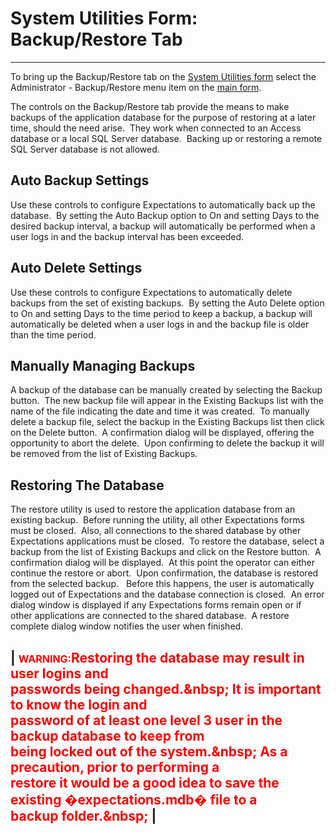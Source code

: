 # System Utilities Form: Backup/Restore Tab 
---

To bring up the Backup/Restore tab on the 
[System 
Utilities form](<7mk0.md>) select the 
Administrator - Backup/Restore menu item on the
[main 
form](<7jjr.md>).

The controls on the Backup/Restore tab provide the means to make backups of the 
application database for the purpose of restoring at a later time, should the 
need arise.&nbsp; They work when connected to an Access database or a local SQL 
Server database.&nbsp; Backing up or restoring a remote SQL Server database is 
not allowed.&nbsp; 

## Auto Backup Settings

Use these controls to configure Expectations to automatically back up the 
database.&nbsp; By setting the Auto Backup option to On and setting Days to the 
desired backup interval, a backup will automatically be performed when a user 
logs in and the backup interval has been exceeded. 

## Auto Delete Settings 

Use these controls to configure Expectations to automatically delete backups 
from the set of existing backups.&nbsp; By setting the Auto Delete option to On 
and setting Days to the time period to keep a backup, a backup will 
automatically be deleted when a user logs in and the backup file is older than 
the time period.

## Manually Managing Backups 

A backup of the database can be manually created by selecting the Backup 
button.&nbsp; The new backup file will appear in the Existing Backups list with 
the name of the file indicating the date and time it was created.&nbsp; To 
manually delete a backup file, select the backup in the Existing Backups list 
then click on the Delete button.&nbsp; A confirmation dialog will be displayed, 
offering the opportunity to abort the delete.&nbsp; Upon confirming to delete 
the backup it will be removed from the list of Existing Backups.

## Restoring The Database 

The restore utility is used to restore the application database from an 
existing backup.&nbsp; 
Before running the utility, all other Expectations forms must be closed.&nbsp; Also, all 
connections to the shared database by other Expectations applications must be 
closed.&nbsp; To restore the database, select a backup from the list of Existing 
Backups and click on the Restore button.&nbsp; A confirmation dialog will be 
displayed.&nbsp; At this point the operator can either continue the restore or 
abort.&nbsp; Upon confirmation, the database is restored from the selected 
backup.&nbsp;&nbsp; Before this happens, the user is automatically logged out of 
Expectations and the database connection is closed.&nbsp; An error dialog window 
is displayed if any Expectations forms remain open or if other applications are 
connected to the shared database.&nbsp; A restore complete dialog window 
notifies the user when finished.

| <font size="3" color="#FF0000"><b>WARNING:</b></font><font color="#FF0000">Restoring the database may result in user logins and <br>    passwords being changed.&amp;nbsp; It is important to know the login and <br>    password of at least one level 3 user in the backup database to keep from <br>    being locked out of the system.&amp;nbsp; As a precaution, prior to performing a <br>    restore it would be a good idea to save the existing �expectations.mdb� file to a <br>    backup folder.&amp;nbsp; </font> |
---